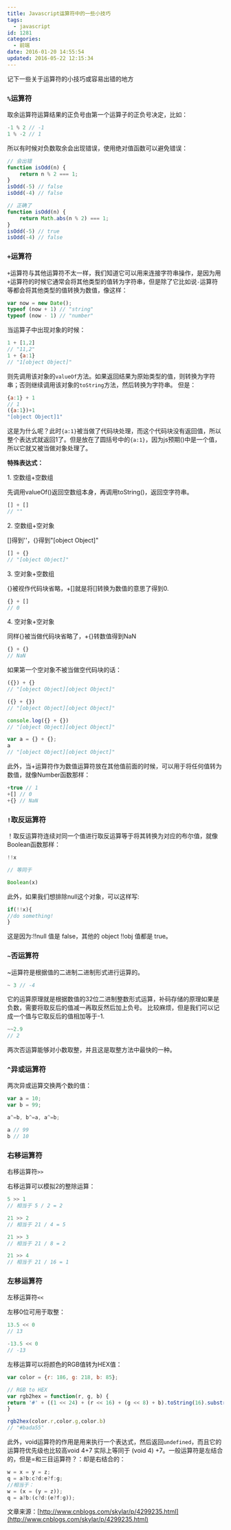 ```yaml
---
title: Javascript运算符中的一些小技巧
tags:
  - javascript
id: 1281
categories:
  - 前端
date: 2016-01-20 14:55:54
updated: 2016-05-22 12:15:34
---
```


记下一些关于运算符的小技巧或容易出错的地方

### `%`运算符

取余运算符运算结果的正负号由第一个运算子的正负号决定，比如：

```js
-1 % 2 // -1
1 % -2 // 1
```

所以有时候对负数取余会出现错误，使用绝对值函数可以避免错误：

```js
// 会出错
function isOdd(n) {
	return n % 2 === 1;
}
isOdd(-5) // false
isOdd(-4) // false

// 正确了
function isOdd(n) {
	return Math.abs(n % 2) === 1;
}
isOdd(-5) // true
isOdd(-4) // false
```

### `+`运算符

`+`运算符与其他运算符不太一样，我们知道它可以用来连接字符串操作，是因为用`+`运算符的时候它通常会将其他类型的值转为字符串，但是除了它比如说`-`运算符等都会将其他类型的值转换为数值，像这样：

```js
var now = new Date();
typeof (now + 1) // "string"
typeof (now - 1) // "number"
```

当运算子中出现对象的时候：

```js
1 + [1,2]
// "11,2"
1 + {a:1}
// "1[object Object]"
```

则先调用该对象的`valueOf`方法。如果返回结果为原始类型的值，则转换为字符串；否则继续调用该对象的`toString`方法，然后转换为字符串。
但是：

```js
{a:1} + 1
// 1
({a:1})+1
"[object Object]1"
```

这是为什么呢？此时`{a:1}`被当做了代码块处理，而这个代码块没有返回值，所以整个表达式就返回1了。但是放在了圆括号中的`{a:1}`，因为js预期()中是一个值，所以它就又被当做对象处理了。

**特殊表达式：**

1\. 空数组+空数组

先调用valueOf()返回空数组本身，再调用toString()，返回空字符串。

```js
[] + []
// ""
```

2\. 空数组+空对象

[]得到''，{}得到"[object Object]"

```js
[] + {}
// "[object Object]"
```

3\. 空对象+空数组

{}被视作代码块省略，+[]就是将[]转换为数值的意思了得到0.

```js
{} + []
// 0
```

4\. 空对象+空对象

同样{}被当做代码块省略了，+{}转数值得到NaN

```js
{} + {}
// NaN
```

如果第一个空对象不被当做空代码块的话：

```js
({}) + {}
// "[object Object][object Object]"

({} + {})
// "[object Object][object Object]"

console.log({} + {})
// "[object Object][object Object]"

var a = {} + {};
a
// "[object Object][object Object]"
```

此外，当+运算符作为数值运算符放在其他值前面的时候，可以用于将任何值转为数值，就像Number函数那样：

```js
+true // 1
+[] // 0
+{} // NaN
```

###  `!`取反运算符

！取反运算符连续对同一个值进行取反运算等于将其转换为对应的布尔值，就像Boolean函数那样：

```js
!!x

// 等同于

Boolean(x)
```

此外，如果我们想排除null这个对象，可以这样写:

```js
if(!!x){
//do something!
}
```

这是因为:!!null 值是 false，其他的 object !!obj 值都是 true。

###  `~`否运算符

~运算符是根据值的二进制二进制形式进行运算的。

```js
~ 3 // -4
```

它的运算原理就是根据数值的32位二进制整数形式运算，补码存储的原理如果是负数，需要将取反后的值减一再取反然后加上负号。
比较麻烦，但是我们可以记成一个值与它取反后的值相加等于-1.

```js
~~2.9
// 2
```

两次否运算能够对小数取整，并且这是取整方法中最快的一种。

###  `^`异或运算符

两次异或运算交换两个数的值：

```js
var a = 10;
var b = 99;

a^=b, b^=a, a^=b;

a // 99
b // 10
```

### 右移运算符

右移运算符`>>`

右移运算可以模拟2的整除运算：

```js
5 >> 1
// 相当于 5 / 2 = 2

21 >> 2
// 相当于 21 / 4 = 5

21 >> 3
// 相当于 21 / 8 = 2

21 >> 4
// 相当于 21 / 16 = 1
```


### 左移运算符

左移运算符`<<`

左移0位可用于取整：

```js
13.5 << 0
// 13

-13.5 << 0
// -13
```

左移运算可以将颜色的RGB值转为HEX值：

```js
var color = {r: 186, g: 218, b: 85};

// RGB to HEX
var rgb2hex = function(r, g, b) {
return '#' + ((1 << 24) + (r << 16) + (g << 8) + b).toString(16).substr(1);
}

rgb2hex(color.r,color.g,color.b)
// "#bada55"
```



此外，void运算符的作用是用来执行一个表达式，然后返回`undefined`，而且它的运算符优先级也比较高void 4+7 实际上等同于 (void 4) +7。一般运算符是左结合的，但是=和三目运算符？：却是右结合的：

```js
w = x = y = z;
q = a?b:c?d:e?f:g;
//相当于：
w = (x = (y = z));
q = a?b:(c?d:(e?f:g));
```

文章来源：[http://www.cnblogs.com/skylar/p/4299235.html](http://www.cnblogs.com/skylar/p/4299235.html)
